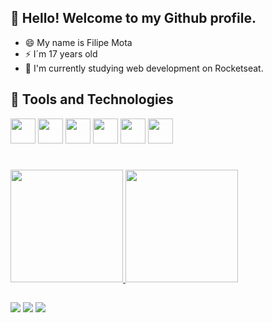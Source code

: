 ## 👋 Hello! Welcome to my Github profile.
  
  
- 😄 My name is Filipe Mota
- ⚡ I´m 17 years old
- 🌱 I'm currently studying web development on Rocketseat.

## 🔨 Tools and Technologies

<img src="https://cdn.jsdelivr.net/gh/devicons/devicon/icons/html5/html5-original-wordmark.svg" width="40" height="40"/> <img src="https://cdn.jsdelivr.net/gh/devicons/devicon/icons/css3/css3-original-wordmark.svg" width="40" height="40"/> <img src="https://cdn.jsdelivr.net/gh/devicons/devicon/icons/javascript/javascript-original.svg" width="40" height="40"/> <img src="https://cdn.jsdelivr.net/gh/devicons/devicon/icons/git/git-original.svg" width="40" height="40"/> <img src="https://cdn.jsdelivr.net/gh/devicons/devicon/icons/nodejs/nodejs-original.svg"  width="40" height="40"/> <img src="https://cdn.jsdelivr.net/gh/devicons/devicon/icons/react/react-original.svg" width="40" height="40"/>
          
#
<div>
<a href="https://github.com/Filipemtb">
<img height="180em" src="https://github-readme-stats.vercel.app/api/top-langs/?username=Filipemtb&layout=compact&langs_count=7&theme=dracula"/>
<img height="180em" src="https://github-readme-stats.vercel.app/api?username=Filipemtb&show_icons=true&theme=dracula&include_all_commits=true&count_private=true"/>
</div>
  
## 

<div>
<a href="https://instagram.com/filipeemtb" target="_blank" ><img src="https://img.shields.io/badge/-Instagram-%23E4405F?style=for-the-badge&logo=instagram&logoColor=white" ></a>
<a href="https://www.linkedin.com/in/filipe-mota-b15139231/" target="_blank" ><img src="https://img.shields.io/badge/-LinkedIn-%230077B5?style=for-the-badge&logo=linkedin&logoColor=white" ></a>   <a href = "mailto:motaf2866@gmail.com"><img src="https://img.shields.io/badge/Gmail-D14836?style=for-the-badge&logo=gmail&logoColor=white" target="_blank"></a>

</div>

